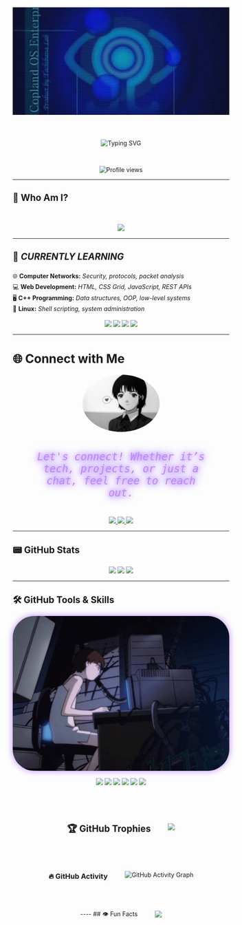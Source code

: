 

<h1 align="center">
  <img src="dream over.gif" alt="Hanane Banner" style="width: 120%; max-height: 250px; object-fit: cover;" />
</h1>
<br>
<p align="center">
  <img src="https://readme-typing-svg.herokuapp.com?font=VT323&size=48&pause=1000&color=0033CC&center=true&vCenter=true&width=1000&lines=Hello+World+%F0%9F%91%8B;Hello%2C+I'm+Hanane!;Computer+Science+Student+%7C+Network+Explorer;Always+learning+new+things+in+the+Wired..." alt="Typing SVG" />
</p>
<br>
<p align="center">
  <img src="https://komarev.com/ghpvc/?username=ItsHaname&label=Profile+Views&color=0033CC&style=flat-square" alt="Profile views" />
</p>


---

## 👾 Who Am I?
<br>
<p align="center">
  <img src="https://readme-typing-svg.herokuapp.com?font=Poppins&weight=600&size=28&pause=1000&color=FFFFFF&center=true&width=1000&lines=I'm+Hanane+IT+student+at+FSSM;Passionate+about+networking+and+tech;Inspired+by+Lain+and+the+cyberworld;Dreaming+of+becoming+a+Cybersecurity+Engineer" />
</p>







---

## 🧠 **_CURRENTLY LEARNING_**

<p align="center" style="max-width: 600px; font-size: 20px; color: #000000;">
  <ul style="list-style: none; padding: 0; line-height: 1.8; margin: 0 auto; max-width: 600px;">
    <li>🌐 <b>Computer Networks:</b> <i>Security, protocols, packet analysis</i></li>
    <li>💻 <b>Web Development:</b> <i>HTML, CSS Grid, JavaScript, REST APIs</i></li>
    <li>🖥️ <b>C++ Programming:</b> <i>Data structures, OOP, low-level systems</i></li>
    <li>🐧 <b>Linux:</b> <i>Shell scripting, system administration</i></li>
  </ul>
</p>

<p align="center">
  <img src="https://img.shields.io/badge/Computer%20Networks-🌐-blue?style=for-the-badge" />
  <img src="https://img.shields.io/badge/Web%20Development-💻-orange?style=for-the-badge" />
  <img src="https://img.shields.io/badge/C++-🖥️-lightgrey?style=for-the-badge" />
  <img src="https://img.shields.io/badge/Linux-🐧-green?style=for-the-badge" />
</p>

---

# 🌐 Connect with Me

<div align="center">
  <img src="lain (1).jpg" width="180" style="border-radius: 50%; filter: grayscale(100%) contrast(120%);" />
  <br /><br />
  <p style="max-width: 400px; font-family: 'VT323', monospace; font-size: 24px; color: #BB86FC; 
            text-shadow: 0 0 8px #BB86FC, 0 0 20px #6200EE; font-style: italic;">
    Let's connect! Whether it’s tech, projects, or just a chat, feel free to reach out.
  </p>
  <br />
  <a href="https://instagram.com/a_b_hanane_" target="blank">
    <img src="https://img.shields.io/badge/Instagram-%23BB86FC.svg?style=for-the-badge&logo=instagram&logoColor=white" />
  </a>
  <a href="https://www.linkedin.com/in/your-linkedin/" target="blank">
    <img src="https://img.shields.io/badge/LinkedIn-%230077B5.svg?style=for-the-badge&logo=linkedin&logoColor=white" />
  </a>
  <a href="https://twitter.com/your-twitter" target="blank">
    <img src="https://img.shields.io/badge/Twitter-%231DA1F2.svg?style=for-the-badge&logo=twitter&logoColor=white" />
  </a>
</div>


---


## 📟 GitHub Stats

<p align="center">
  <img src="https://github-readme-stats.vercel.app/api?username=ItsHaname&show_icons=true&theme=tokyonight&hide_border=true&border_radius=12" height="160" />
  <img src="https://github-readme-streak-stats.herokuapp.com?user=ItsHaname&theme=tokyonight&hide_border=true&border_radius=12" height="160" />
  <img src="https://github-readme-stats.vercel.app/api/top-langs?username=ItsHaname&layout=compact&theme=tokyonight&hide_border=true&border_radius=12" height="160" />
</p>

---
## 🛠️ GitHub Tools & Skills

<div align="center" style="display: flex; align-items: center; gap: 40px; justify-content: center; flex-wrap: wrap;">

  <!-- Badges GitHub Tools -->
  <div>
<!-- GIF Lain + PC -->
  <div>
    <img src="serial experiments lain GIF.gif" alt="Lain GIF" width="600" style="border-radius: 50px; box-shadow: 0 0 15px #BB86FC;" />
  </div>
    <p align="center">
      <img src="https://img.shields.io/badge/C-%2300599C.svg?style=for-the-badge&logo=c&logoColor=white" height="50" />
      <img src="https://img.shields.io/badge/C++-%2300599C.svg?style=for-the-badge&logo=c%2B%2B&logoColor=white" height="50" />
      <img src="https://img.shields.io/badge/HTML5-%23E34F26.svg?style=for-the-badge&logo=html5&logoColor=white" height="50" />
      <img src="https://img.shields.io/badge/CSS3-%231572B6.svg?style=for-the-badge&logo=css3&logoColor=white" height="50" />
      <img src="https://img.shields.io/badge/Git-%23F05032.svg?style=for-the-badge&logo=git&logoColor=white" height="50" />
      <img src="https://img.shields.io/badge/GitHub-%23121011.svg?style=for-the-badge&logo=github&logoColor=white" height="50" />
    </p>
  </div>





---

## 🏆 GitHub Trophies

<p align="center">
  <img src="https://github-profile-trophy.vercel.app/?username=ItsHaname&theme=dracula&no-frame=true&margin-w=15" />
</p>


---

### 🔥 **GitHub Activity**  

<div align="center">  
  <img src="https://github-readme-activity-graph.vercel.app/graph?username=ItsHaname&theme=tokyo-night&bg_color=0d1117&color=00ff99&line=ff0066&point=ffffff&hide_border=true" alt="GitHub Activity Graph" />  
</div>  
----
## 👁️ Fun Facts

<p align="center">
  <img src="https://readme-typing-svg.herokuapp.com?font=VT323&size=28&pause=1200&color=FF0066&center=true&width=1000&lines=📡+Sometimes+I+understand+networks+better+than+people;🧩+I+fix+bugs+faster+than+my+sleep+schedule;🖤+I+trust+the+terminal+more+than+apps;📺+Yes%2C+I've+watched+Lain+too+many+times;🧠+Still+learning+cool+stuff+by+breaking+things" />
</p>




